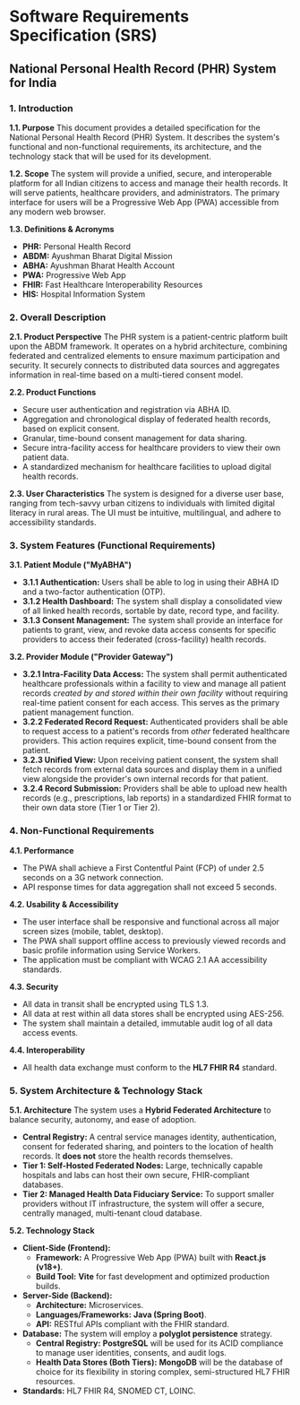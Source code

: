 # Software Requirements Specification (SRS)

## National Personal Health Record (PHR) System for India

### 1. Introduction

**1.1. Purpose**
This document provides a detailed specification for the National Personal Health Record (PHR) System. It describes the system's functional and non-functional requirements, its architecture, and the technology stack that will be used for its development.

**1.2. Scope**
The system will provide a unified, secure, and interoperable platform for all Indian citizens to access and manage their health records. It will serve patients, healthcare providers, and administrators. The primary interface for users will be a Progressive Web App (PWA) accessible from any modern web browser.

**1.3. Definitions & Acronyms**

- **PHR:** Personal Health Record
- **ABDM:** Ayushman Bharat Digital Mission
- **ABHA:** Ayushman Bharat Health Account
- **PWA:** Progressive Web App
- **FHIR:** Fast Healthcare Interoperability Resources
- **HIS:** Hospital Information System

### 2. Overall Description

**2.1. Product Perspective**
The PHR system is a patient-centric platform built upon the ABDM framework. It operates on a hybrid architecture, combining federated and centralized elements to ensure maximum participation and security. It securely connects to distributed data sources and aggregates information in real-time based on a multi-tiered consent model.

**2.2. Product Functions**

- Secure user authentication and registration via ABHA ID.
- Aggregation and chronological display of federated health records, based on explicit consent.
- Granular, time-bound consent management for data sharing.
- Secure intra-facility access for healthcare providers to view their own patient data.
- A standardized mechanism for healthcare facilities to upload digital health records.

**2.3. User Characteristics**
The system is designed for a diverse user base, ranging from tech-savvy urban citizens to individuals with limited digital literacy in rural areas. The UI must be intuitive, multilingual, and adhere to accessibility standards.

### 3. System Features (Functional Requirements)

**3.1. Patient Module ("MyABHA")**

- **3.1.1 Authentication:** Users shall be able to log in using their ABHA ID and a two-factor authentication (OTP).
- **3.1.2 Health Dashboard:** The system shall display a consolidated view of all linked health records, sortable by date, record type, and facility.
- **3.1.3 Consent Management:** The system shall provide an interface for patients to grant, view, and revoke data access consents for specific providers to access their federated (cross-facility) health records.

**3.2. Provider Module ("Provider Gateway")**

- **3.2.1 Intra-Facility Data Access:** The system shall permit authenticated healthcare professionals within a facility to view and manage all patient records *created by and stored within their own facility* without requiring real-time patient consent for each access. This serves as the primary patient management function.
- **3.2.2 Federated Record Request:** Authenticated providers shall be able to request access to a patient's records from *other* federated healthcare providers. This action requires explicit, time-bound consent from the patient.
- **3.2.3 Unified View:** Upon receiving patient consent, the system shall fetch records from external data sources and display them in a unified view alongside the provider's own internal records for that patient.
- **3.2.4 Record Submission:** Providers shall be able to upload new health records (e.g., prescriptions, lab reports) in a standardized FHIR format to their own data store (Tier 1 or Tier 2).

### 4. Non-Functional Requirements

**4.1. Performance**

- The PWA shall achieve a First Contentful Paint (FCP) of under 2.5 seconds on a 3G network connection.
- API response times for data aggregation shall not exceed 5 seconds.

**4.2. Usability & Accessibility**

- The user interface shall be responsive and functional across all major screen sizes (mobile, tablet, desktop).
- The PWA shall support offline access to previously viewed records and basic profile information using Service Workers.
- The application must be compliant with WCAG 2.1 AA accessibility standards.

**4.3. Security**

- All data in transit shall be encrypted using TLS 1.3.
- All data at rest within all data stores shall be encrypted using AES-256.
- The system shall maintain a detailed, immutable audit log of all data access events.

**4.4. Interoperability**

- All health data exchange must conform to the **HL7 FHIR R4** standard.

### 5. System Architecture & Technology Stack

**5.1. Architecture**
The system uses a **Hybrid Federated Architecture** to balance security, autonomy, and ease of adoption.

- **Central Registry:** A central service manages identity, authentication, consent for federated sharing, and pointers to the location of health records. It **does not** store the health records themselves.
- **Tier 1: Self-Hosted Federated Nodes:** Large, technically capable hospitals and labs can host their own secure, FHIR-compliant databases.
- **Tier 2: Managed Health Data Fiduciary Service:** To support smaller providers without IT infrastructure, the system will offer a secure, centrally managed, multi-tenant cloud database.

**5.2. Technology Stack**

- **Client-Side (Frontend):**
    - **Framework:** A Progressive Web App (PWA) built with **React.js (v18+)**.
    - **Build Tool:** **Vite** for fast development and optimized production builds.
- **Server-Side (Backend):**
    - **Architecture:** Microservices.
    - **Languages/Frameworks:** **Java (Spring Boot)**.
    - **API:** RESTful APIs compliant with the FHIR standard.
- **Database:** The system will employ a **polyglot persistence** strategy.
    - **Central Registry:** **PostgreSQL** will be used for its ACID compliance to manage user identities, consents, and audit logs.
    - **Health Data Stores (Both Tiers):** **MongoDB** will be the database of choice for its flexibility in storing complex, semi-structured HL7 FHIR resources.
- **Standards:** HL7 FHIR R4, SNOMED CT, LOINC.



